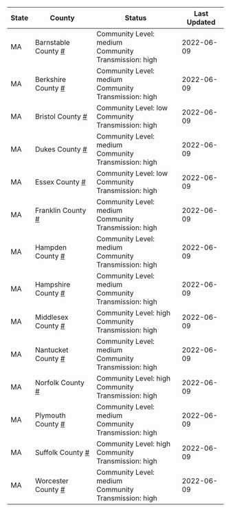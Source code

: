 State | County | Status | Last Updated
--- | --- | --- | --- 
MA | Barnstable County <a href="#barnstable_county">#</a> | <a name="barnstable_county"></a>Community Level: medium<br/>Community Transmission: high | 2022-06-09
MA | Berkshire County <a href="#berkshire_county">#</a> | <a name="berkshire_county"></a>Community Level: medium<br/>Community Transmission: high | 2022-06-09
MA | Bristol County <a href="#bristol_county">#</a> | <a name="bristol_county"></a>Community Level: low<br/>Community Transmission: high | 2022-06-09
MA | Dukes County <a href="#dukes_county">#</a> | <a name="dukes_county"></a>Community Level: medium<br/>Community Transmission: high | 2022-06-09
MA | Essex County <a href="#essex_county">#</a> | <a name="essex_county"></a>Community Level: low<br/>Community Transmission: high | 2022-06-09
MA | Franklin County <a href="#franklin_county">#</a> | <a name="franklin_county"></a>Community Level: medium<br/>Community Transmission: high | 2022-06-09
MA | Hampden County <a href="#hampden_county">#</a> | <a name="hampden_county"></a>Community Level: medium<br/>Community Transmission: high | 2022-06-09
MA | Hampshire County <a href="#hampshire_county">#</a> | <a name="hampshire_county"></a>Community Level: medium<br/>Community Transmission: high | 2022-06-09
MA | Middlesex County <a href="#middlesex_county">#</a> | <a name="middlesex_county"></a>Community Level: high<br/>Community Transmission: high | 2022-06-09
MA | Nantucket County <a href="#nantucket_county">#</a> | <a name="nantucket_county"></a>Community Level: medium<br/>Community Transmission: high | 2022-06-09
MA | Norfolk County <a href="#norfolk_county">#</a> | <a name="norfolk_county"></a>Community Level: high<br/>Community Transmission: high | 2022-06-09
MA | Plymouth County <a href="#plymouth_county">#</a> | <a name="plymouth_county"></a>Community Level: medium<br/>Community Transmission: high | 2022-06-09
MA | Suffolk County <a href="#suffolk_county">#</a> | <a name="suffolk_county"></a>Community Level: high<br/>Community Transmission: high | 2022-06-09
MA | Worcester County <a href="#worcester_county">#</a> | <a name="worcester_county"></a>Community Level: medium<br/>Community Transmission: high | 2022-06-09
